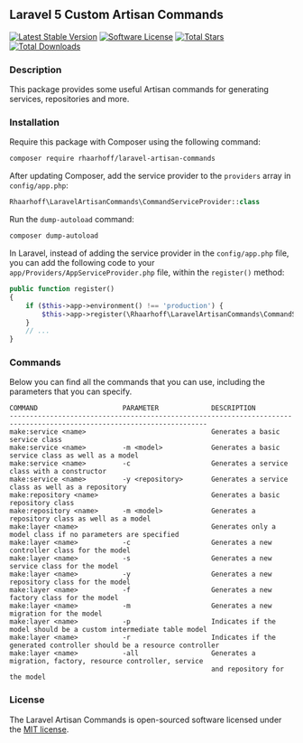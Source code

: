 ## Laravel 5 Custom Artisan Commands

[![Latest Stable Version][ico-version]][link-packagist]
[![Software License][ico-license]](LICENSE)
[![Total Stars][ico-stars]][link-stars]
[![Total Downloads][ico-downloads]][link-downloads]

### Description
This package provides some useful Artisan commands for generating services, repositories and more.

### Installation

Require this package with Composer using the following command:

```bash
composer require rhaarhoff/laravel-artisan-commands
```

After updating Composer, add the service provider to the `providers` array in `config/app.php`:

```php
Rhaarhoff\LaravelArtisanCommands\CommandServiceProvider::class
```

Run the `dump-autoload` command:
```bash
composer dump-autoload
```

In Laravel, instead of adding the service provider in the `config/app.php` file, you can add the following code to your `app/Providers/AppServiceProvider.php` file, within the `register()` method:

```php
public function register()
{
    if ($this->app->environment() !== 'production') {
        $this->app->register(\Rhaarhoff\LaravelArtisanCommands\CommandServiceProvider::class);
    }
    // ...
}
```

### Commands

Below you can find all the commands that you can use, including the parameters that you can specify.

```
COMMAND                     PARAMETER             DESCRIPTION
-----------------------------------------------------------------------------------------------------------------------
make:service <name>                               Generates a basic service class
make:service <name>         -m <model>            Generates a basic service class as well as a model
make:service <name>         -c                    Generates a service class with a constructor
make:service <name>         -y <repository>       Generates a service class as well as a repository
make:repository <name>                            Generates a basic repository class
make:repository <name>      -m <model>            Generates a repository class as well as a model
make:layer <name>                                 Generates only a model class if no parameters are specified
make:layer <name>           -c                    Generates a new controller class for the model
make:layer <name>           -s                    Generates a new service class for the model
make:layer <name>           -y                    Generates a new repository class for the model
make:layer <name>           -f                    Generates a new factory class for the model
make:layer <name>           -m                    Generates a new migration for the model
make:layer <name>           -p                    Indicates if the model should be a custom intermediate table model
make:layer <name>           -r                    Indicates if the generated controller should be a resource controller
make:layer <name>           -all                  Generates a migration, factory, resource controller, service
                                                  and repository for the model
```

### License

The Laravel Artisan Commands is open-sourced software licensed under the [MIT license](http://opensource.org/licenses/MIT).


[ico-version]: https://poser.pugx.org/rhaarhoff/laravel-artisan-commands/v/stable
[ico-license]: https://img.shields.io/badge/license-MIT-brightgreen.svg?style=flat-square
[ico-downloads]: https://poser.pugx.org/rhaarhoff/laravel-artisan-commands/downloads
[ico-stars]: https://img.shields.io/github/stars/Flame1994/laravel-artisan-commands.svg

[link-packagist]: https://packagist.org/packages/rhaarhoff/laravel-artisan-commands
[link-downloads]: https://packagist.org/packages/rhaarhoff/laravel-artisan-commands
[link-stars]: https://github.com/Flame1994/laravel-artisan-commands
